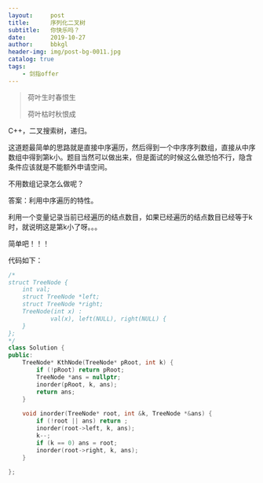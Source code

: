 ```yaml
---
layout:     post
title:      序列化二叉树
subtitle:   你快乐吗？
date:       2019-10-27
author:     bbkgl
header-img: img/post-bg-0011.jpg
catalog: true
tags:
    - 剑指offer
---
```


>荷叶生时春恨生
>
>荷叶枯时秋恨成
>

C++，二叉搜索树，递归。

这道题最简单的思路就是直接中序遍历，然后得到一个中序序列数组，直接从中序数组中得到第k小。题目当然可以做出来，但是面试的时候这么做恐怕不行，隐含条件应该就是不能额外申请空间。

不用数组记录怎么做呢？

答案：利用中序遍历的特性。

利用一个变量记录当前已经遍历的结点数目，如果已经遍历的结点数目已经等于k时，就说明这是第k小了呀。。。

简单吧！！！

代码如下：

```cpp
/*
struct TreeNode {
    int val;
    struct TreeNode *left;
    struct TreeNode *right;
    TreeNode(int x) :
            val(x), left(NULL), right(NULL) {
    }
};
*/
class Solution {
public:
    TreeNode* KthNode(TreeNode* pRoot, int k) {
        if (!pRoot) return pRoot;
        TreeNode *ans = nullptr;
        inorder(pRoot, k, ans);
        return ans;
    }
    
    void inorder(TreeNode* root, int &k, TreeNode *&ans) {
        if (!root || ans) return ;
        inorder(root->left, k, ans);
        k--;
        if (k == 0) ans = root;
        inorder(root->right, k, ans);
    }
    
};
```

